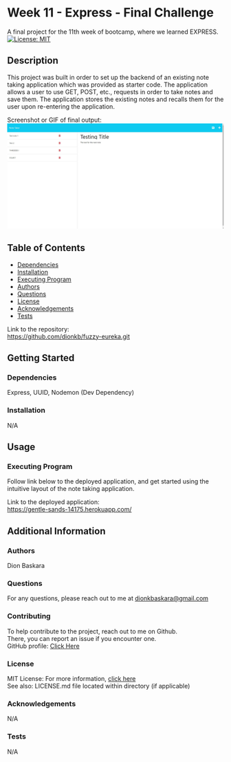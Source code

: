 # Week 11 - Express - Final Challenge

  A final project for the 11th week of bootcamp, where we learned EXPRESS.  
  [![License: MIT](https://img.shields.io/badge/License-MIT-yellow.svg)](https://opensource.org/licenses/MIT)

  ## Description

  This project was built in order to set up the backend of an existing note taking application which was provided as starter code. The application allows a user to use GET, POST, etc., requests in order to take notes and save them. The application stores the existing notes and recalls them for the user upon re-entering the application.

  Screenshot or GIF of final output:  
  ![screenshot or gif](assets/Screenshot.jpg)

  ## Table of Contents
  * [Dependencies](#dependencies)
  * [Installation](#installation)
  * [Executing Program](#execution)
  * [Authors](#authors)
  * [Questions](#questions)
  * [License](#license)
  * [Acknowledgements](#acknowledgements)
  * [Tests](#tests)

  Link to the repository:  
  https://github.com/dionkb/fuzzy-eureka.git

  ## Getting Started

  ### Dependencies
  Express, UUID, Nodemon (Dev Dependency)

  ### Installation
  N/A

  ## Usage

  ### Executing Program
  Follow link below to the deployed application, and get started using the intuitive layout of the note taking application.
  
  Link to the deployed application:  
  https://gentle-sands-14175.herokuapp.com/

  ## Additional Information

  ### Authors
  Dion Baskara

  ### Questions
  For any questions, please reach out to me at dionkbaskara@gmail.com

  ### Contributing
  To help contribute to the project, reach out to me on Github.  
  There, you can report an issue if you encounter one.  
  GitHub profile: <a href="https://github.com/dionkb">Click Here</a>

  ### License  
  MIT License: For more information,  <a href="https://opensource.org/license/mit/">click here</a>  
  See also: LICENSE.md file located within directory (if applicable) 

  ### Acknowledgements
  N/A

  ### Tests
  N/A
  
